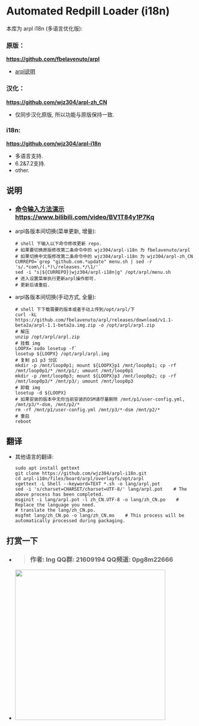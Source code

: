 # Automated Redpill Loader (i18n)

本库为 arpl i18n (多语言优化版): 

### 原版：
<b>https://github.com/fbelavenuto/arpl</b>
* [arpl说明](https://github.com/fbelavenuto/arpl/blob/main/README.md)

### 汉化：
<b>https://github.com/wjz304/arpl-zh_CN</b>
* 仅同步汉化原版, 所以功能与原版保持一致.

### i18n: 
<b>https://github.com/wjz304/arpl-i18n</b>
* 多语言支持.
* 6.2&7.2支持.
* other.


## 说明
* ### [命令输入方法演示](https://www.bilibili.com/video/BV1T84y1P7Kq)  https://www.bilibili.com/video/BV1T84y1P7Kq  
* arpl各版本间切换(菜单更新, 增量):  
    ```shell
    # shell 下输入以下命令修改更新 repo. 
    # 如果要切换原版修改第二条命令中的 wjz304/arpl-i18n 为 fbelavenuto/arpl
    # 如果切换中文版修改第二条命令中的 wjz304/arpl-i18n 为 wjz304/arpl-zh_CN
    CURREPO=`grep "github.com.*update" menu.sh | sed -r 's/.*com\/(.*)\/releases.*/\1/'`
    sed -i "s|${CURREPO}|wjz304/arpl-i18n|g" /opt/arpl/menu.sh
    # 进入设置菜单执行更新arpl操作即可.
    # 更新后请重启.
    ```
* arpl各版本间切换(手动方式, 全量):  
    ```shell
    # shell 下下载需要的版本或者手动上传到/opt/arpl/下
    curl -kL https://github.com/fbelavenuto/arpl/releases/download/v1.1-beta2a/arpl-1.1-beta2a.img.zip -o /opt/arpl/arpl.zip
    # 解压
    unzip /opt/arpl/arpl.zip
    # 挂载 img
    LOOPX=`sudo losetup -f`
    losetup ${LOOPX} /opt/arpl/arpl.img
    # 复制 p1 p3 分区
    mkdir -p /mnt/loop0p1; mount ${LOOPX}p1 /mnt/loop0p1; cp -rf /mnt/loop0p1/* /mnt/p1/; umount /mnt/loop0p1
    mkdir -p /mnt/loop0p3; mount ${LOOPX}p3 /mnt/loop0p2; cp -rf /mnt/loop0p3/* /mnt/p3/; umount /mnt/loop0p3
    # 卸载 img
    losetup -d ${LOOPX}
    # 如果安装的版本中无你当前安装的DSM请尽量删除 /mnt/p1/user-config.yml, /mnt/p3/*-dsm, /mnt/p2/*
    rm -rf /mnt/p1/user-config.yml /mnt/p3/*-dsm /mnt/p2/*
    # 重启
    reboot
    ```


## 翻译
* 其他语言的翻译:
    ```shell
    sudo apt install gettext
    git clone https://github.com/wjz304/arpl-i18n.git
    cd arpl-i18n/files/board/arpl/overlayfs/opt/arpl
    xgettext -L Shell --keyword=TEXT *.sh -o lang/arpl.pot
    sed -i 's/charset=CHARSET/charset=UTF-8/' lang/arpl.pot    # The above process has been completed.
    msginit -i lang/arpl.pot -l zh_CN.UTF-8 -o lang/zh_CN.po    # Replace the language you need.
    # translate the lang/zh_CN.po.
    msgfmt lang/zh_CN.po -o lang/zh_CN.mo    # This process will be automatically processed during packaging.
    ```

## 打赏一下
* > ### 作者: Ing  QQ群: 21609194  QQ频道: 0pg8m22666
* <img src="https://raw.githubusercontent.com/wjz304/wjz304/master/my/20220908134226.jpg" width="400">



